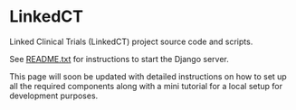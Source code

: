 # LinkedCT
Linked Clinical Trials (LinkedCT) project source code and scripts.

See [README.txt](https://github.com/oktie/linkedct/blob/master/ctdjango/docs/README.txt) for  instructions to start the Django server. 

This page will soon be updated with detailed instructions on how to set up all the required components along with a mini tutorial for a local setup for development purposes.
